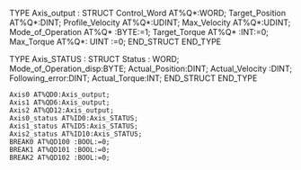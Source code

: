 TYPE Axis_output :
STRUCT
Control_Word AT%Q*:WORD;
Target_Position AT%Q*:DINT;
Profile_Velocity AT%Q*:UDINT;
Max_Velocity AT%Q*:UDINT;
Mode_of_Operation AT%Q* :BYTE:=1;
Target_Torque AT%Q* :INT:=0;
Max_Torque AT%Q*: UINT :=0;
END_STRUCT
END_TYPE


TYPE Axis_STATUS :
STRUCT
Status : WORD;
Mode_of_Operation_disp:BYTE;
Actual_Position:DINT;
Actual_Velocity :DINT;
Following_error:DINT;
Actual_Torque:INT;
END_STRUCT
END_TYPE


	Axis0 AT%QD0:Axis_output;
	Axis1 AT%QD6:Axis_output;
	Axis2 AT%QD12:Axis_output;
	Axis0_status AT%ID0:Axis_STATUS;
	Axis1_status AT%ID5:Axis_STATUS;
	Axis2_status AT%ID10:Axis_STATUS;
	BREAK0 AT%QD100 :BOOL:=0;
	BREAK1 AT%QD101 :BOOL:=0;
	BREAK2 AT%QD102 :BOOL:=0;